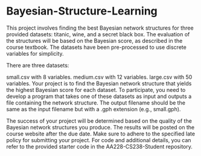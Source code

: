 # Bayesian-Structure-Learning

This project involves finding the best Bayesian network structures for three provided datasets: titanic, wine, and a secret black box. The evaluation of the structures will be based on the Bayesian score, as described in the course textbook. The datasets have been pre-processed to use discrete variables for simplicity.

There are three datasets:

small.csv with 8 variables.
medium.csv with 12 variables.
large.csv with 50 variables.
Your project is to find the Bayesian network structure that yields the highest Bayesian score for each dataset. To participate, you need to develop a program that takes one of these datasets as input and outputs a file containing the network structure. The output filename should be the same as the input filename but with a .gph extension (e.g., small.gph).

The success of your project will be determined based on the quality of the Bayesian network structures you produce. The results will be posted on the course website after the due date. Make sure to adhere to the specified late policy for submitting your project. For code and additional details, you can refer to the provided starter code in the AA228-CS238-Student repository.
